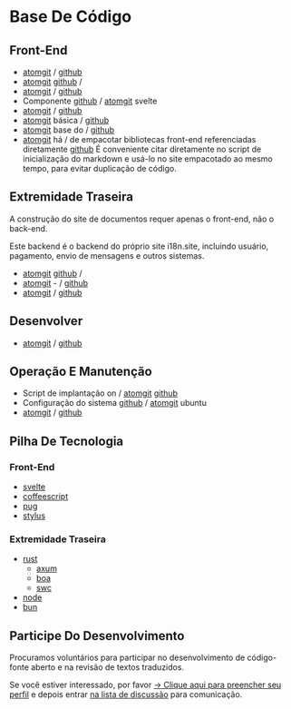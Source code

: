 # Base De Código

## Front-End

* [atomgit](https://atomgit.com/i18n/proto) / [github](https://github.com/i18n-site/site)
* [atomgit](https://atomgit.com/i18n/md) [github](https://github.com/i18n-site/md) /
* [atomgit](https://atomgit.com/i18n/18x) / [github](https://github.com/i18n-site/18x)
* Componente [github](https://github.com/i18n-site/plugin) / [atomgit](https://atomgit.com/i18n/plugin) svelte
* [atomgit](https://atomgit.com/i18n/proto) / [github](https://github.com/i18n-site/proto)
* [atomgit](https://atomgit.com/i18n/lib) básica / [github](https://github.com/i18n-site/lib)
* [atomgit](https://atomgit.com/i18n/ie) base do / [github](https://github.com/i18n-site/ie)
* [atomgit](https://atomgit.com/i18n/x) há / de empacotar bibliotecas front-end referenciadas diretamente [github](https://github.com/i18n-site/x)
  É conveniente citar diretamente no script de inicialização do markdown e usá-lo no site empacotado ao mesmo tempo, para evitar duplicação de código.

## Extremidade Traseira

A construção do site de documentos requer apenas o front-end, não o back-end.

Este backend é o backend do próprio site i18n.site, incluindo usuário, pagamento, envio de mensagens e outros sistemas.

* [atomgit](https://atomgit.com/i18n-api/srv) [github](https://github.com/i18n-api/srv) /
* [atomgit](https://atomgit.com/i18n-api/pub) - / [github](https://github.com/i18n-api/pub)
* [atomgit](https://atomgit.com/i18n/rust) / [github](https://github.com/i18n-site/rust)

## Desenvolver

* [atomgit](https://atomgit.com/i18n-api/srv.docker) / [github](https://github.com/i18n-api/srv.docker)

## Operação E Manutenção

* Script de implantação on / [atomgit](https://atomgit.com/i18n-ops/ops) [github](https://github.com/i18n-ops/ops)
* Configuração do sistema [github](https://github.com/i18n-ops/ubuntu) / [atomgit](https://atomgit.com/i18n-ops/ubuntu) ubuntu
* [atomgit](https://atomgit.com/i18n/cron) / [github](https://github.com/i18n-cron/cron)

## Pilha De Tecnologia

### Front-End

* [svelte](//svelte.dev)
* [coffeescript](//coffeescript.org)
* [pug](https://github.com/pugjs/pug)
* [stylus](https://stylus.com)

### Extremidade Traseira

* [rust](//rust.org)
  * [axum](//github.com/tokio-rs/axum)
  * [boa](//github.com/boa-dev/boa)
  * [swc](//swc.rs)
* [node](//nodejs.org)
* [bun](//bun.dev)

## Participe Do Desenvolvimento

Procuramos voluntários para participar no desenvolvimento de código-fonte aberto e na revisão de textos traduzidos.

Se você estiver interessado, por favor [→ Clique aqui para preencher seu perfil](https://ggl.link/i18n) e depois entrar [na lista de discussão](https://groups.google.com/u/2/g/i18n-site) para comunicação.